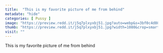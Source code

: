 ```yaml
---
title:  "This is my favorite picture of me from behind"
metadate: "hide"
categories: [ Pussy ]
image: "https://preview.redd.it/j5q7plxyxbj51.jpg?auto=webp&s=3bf0c4d08002179f95576f8c4bc672ae240f3fd6"
thumb: "https://preview.redd.it/j5q7plxyxbj51.jpg?width=1080&crop=smart&auto=webp&s=a639944faee93f65d32ab4ff4f97521559f1ac4c"
visit: ""
---
```

This is my favorite picture of me from behind
